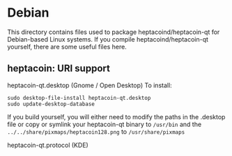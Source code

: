 
Debian
====================
This directory contains files used to package heptacoind/heptacoin-qt
for Debian-based Linux systems. If you compile heptacoind/heptacoin-qt yourself, there are some useful files here.

## heptacoin: URI support ##


heptacoin-qt.desktop  (Gnome / Open Desktop)
To install:

	sudo desktop-file-install heptacoin-qt.desktop
	sudo update-desktop-database

If you build yourself, you will either need to modify the paths in
the .desktop file or copy or symlink your heptacoin-qt binary to `/usr/bin`
and the `../../share/pixmaps/heptacoin128.png` to `/usr/share/pixmaps`

heptacoin-qt.protocol (KDE)

